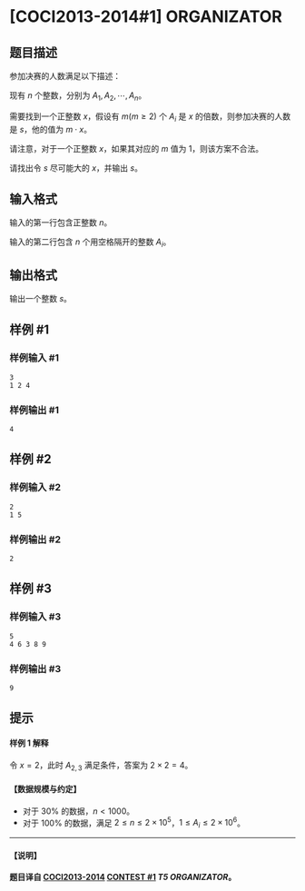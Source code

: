 # [COCI2013-2014#1] ORGANIZATOR

## 题目描述

参加决赛的人数满足以下描述：

现有 $n$ 个整数，分别为 $A_1,A_2,\cdots,A_n$。

需要找到一个正整数 $x$，假设有 $m(m \geq 2)$ 个 $A_i$ 是 $x$ 的倍数，则参加决赛的人数是 $s$，他的值为 $m\cdot x$。

请注意，对于一个正整数 $x$，如果其对应的 $m$ 值为 $1$，则该方案不合法。

请找出令 $s$ 尽可能大的 $x$，并输出 $s$。

## 输入格式

输入的第一行包含正整数 $n$。

输入的第二行包含 $n$ 个用空格隔开的整数 $A_i$。

## 输出格式

输出一个整数 $s$。

## 样例 #1

### 样例输入 #1
```
3
1 2 4
```

### 样例输出 #1

```
4
```

## 样例 #2

### 样例输入 #2
```
2
1 5
```

### 样例输出 #2

```
2
```

## 样例 #3

### 样例输入 #3
```
5
4 6 3 8 9
```

### 样例输出 #3

```
9
```

## 提示

#### 样例 1 解释
令 $x=2$，此时 $A_{2,3}$ 满足条件，答案为 $2\times 2=4$。

#### 【数据规模与约定】
- 对于 $30\%$ 的数据，$n<1000$。
- 对于 $100\%$ 的数据，满足 $2\le n\le 2\times 10^5$，$1\le A_i\le 2\times 10^6$。

-----
#### 【说明】
**题目译自 [COCI2013-2014](https://hsin.hr/coci/archive/2013_2014/) [CONTEST #1](https://hsin.hr/coci/archive/2013_2014/contest1_tasks.pdf)  _T5 ORGANIZATOR_。**
